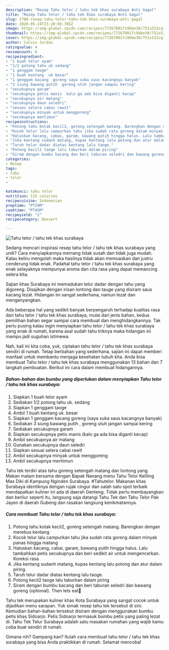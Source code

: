 ```yaml
---
description: "Resep Tahu telor / tahu tek khas surabaya Anti Gagal"
title: "Resep Tahu telor / tahu tek khas surabaya Anti Gagal"
slug: 1708-resep-tahu-telor-tahu-tek-khas-surabaya-anti-gagal
date: 2020-05-24T23:20:03.785Z
image: https://img-global.cpcdn.com/recipes/772670017c9bbe30/751x532cq70/tahu-telor-tahu-tek-khas-surabaya-foto-resep-utama.jpg
thumbnail: https://img-global.cpcdn.com/recipes/772670017c9bbe30/751x532cq70/tahu-telor-tahu-tek-khas-surabaya-foto-resep-utama.jpg
cover: https://img-global.cpcdn.com/recipes/772670017c9bbe30/751x532cq70/tahu-telor-tahu-tek-khas-surabaya-foto-resep-utama.jpg
author: Calvin Jordan
ratingvalue: 4
reviewcount: 6
recipeingredient:
- "1 buah telor ayam"
- "1/2 potong tahu uk sedang"
- "1 genggam taoge"
- "1 buah kentang  uk besar"
- "1 genggam kacang  goreng saya suka saus kacangnya banyak"
- "3 siung bawang putih  goreng utuh jangan sampai kering"
- "secukupnya garam"
- "secukupnya petis manis  kalo ga ada bisa diganti kecap"
- "secukupnya air matang"
- "secukupnya daun seledri"
- "sesuai selera cabai rawit"
- "secukupnya minyak untuk menggoreng"
- "secukupnya mentimun"
recipeinstructions:
- "Potong tahu kotak kecil2, goreng setengah matang. Barengkan dengan merebus kentang"
- "Kocok telur lalu campurkan tahu jika sudah rata goreng dalam minyak panas hingga matang"
- "Haluskan kacang, cabai, garam, bawang putih hingga halus. Lalu tambahkan petis secukupnya dan beri sedikit air untuk mengencerkan. Koreksi rasa"
- "Jika kentang sudanh matang, kupas kentang lalu potong dan atur dalam piring."
- "Taruh telur dadar diatas kentang lalu taoge."
- "Potong kecil2 taoge lalu taburkan dalam piring"
- "Siram dengan bumbu kacang dan beri taburan seledri dan bawang goreng (optional). Then lets eat💪"
categories:
- Resep
tags:
- tahu
- telor
- 

katakunci: tahu telor  
nutrition: 115 calories
recipecuisine: Indonesian
preptime: "PT29M"
cooktime: "PT45M"
recipeyield: "2"
recipecategory: Dessert

---
```



![Tahu telor / tahu tek khas surabaya](https://img-global.cpcdn.com/recipes/772670017c9bbe30/751x532cq70/tahu-telor-tahu-tek-khas-surabaya-foto-resep-utama.jpg)

Sedang mencari inspirasi resep tahu telor / tahu tek khas surabaya yang unik? Cara menyiapkannya memang tidak susah dan tidak juga mudah. Kalau keliru mengolah maka hasilnya tidak akan memuaskan dan justru cenderung tidak enak. Padahal tahu telor / tahu tek khas surabaya yang enak selayaknya mempunyai aroma dan cita rasa yang dapat memancing selera kita.

Sajian khas Surabaya ini memadukan telur dadar dengan tahu yang digoreng. Disajikan dengan irisan lontong dan tauge yang disiram saus kacang lezat. Hidangan ini sangat sederhana, namun lezat dan mengenyangkan.

Ada beberapa hal yang sedikit banyak berpengaruh terhadap kualitas rasa dari tahu telor / tahu tek khas surabaya, mulai dari jenis bahan, kedua pemilihan bahan segar sampai cara membuat dan menghidangkannya. Tak perlu pusing kalau ingin menyiapkan tahu telor / tahu tek khas surabaya yang enak di rumah, karena asal sudah tahu triknya maka hidangan ini mampu jadi suguhan istimewa.


Nah, kali ini kita coba, yuk, ciptakan tahu telor / tahu tek khas surabaya sendiri di rumah. Tetap berbahan yang sederhana, sajian ini dapat memberi manfaat untuk membantu menjaga kesehatan tubuh kita. Anda bisa membuat Tahu telor / tahu tek khas surabaya menggunakan 13 bahan dan 7 langkah pembuatan. Berikut ini cara dalam membuat hidangannya.

<!--inarticleads1-->

##### Bahan-bahan dan bumbu yang diperlukan dalam menyiapkan Tahu telor / tahu tek khas surabaya:

1. Siapkan 1 buah telor ayam
1. Sediakan 1/2 potong tahu uk. sedang
1. Siapkan 1 genggam taoge
1. Ambil 1 buah kentang  uk. besar
1. Siapkan 1 genggam kacang  goreng (saya suka saus kacangnya banyak)
1. Sediakan 3 siung bawang putih , goreng utuh jangan sampai kering
1. Sediakan secukupnya garam
1. Siapkan secukupnya petis manis  (kalo ga ada bisa diganti kecap)
1. Ambil secukupnya air matang
1. Gunakan secukupnya daun seledri
1. Siapkan sesuai selera cabai rawit
1. Ambil secukupnya minyak untuk menggoreng
1. Ambil secukupnya mentimun


Tahu tek terdiri atas tahu goreng setengah matang dan lontong yang. Makan malam bersama dengan Bapak Nanang menu Tahu Telor Keliling Mas Diki di Kampung Nginden Surabaya. #Tahutelor. Makanan khas Surabaya identiknya dengan rujak cingur dan salah satu spot terbaik mendapatkan kuliner ini ada di daerah Genteng. Tidak perlu membayangkan dan berliur seperti itu, langsung saja datangi Tahu Tek dan Tahu Telor Pak Jayen di daerah Gubeng dan rasakan langsung kenikmatannya. 

<!--inarticleads2-->

##### Cara membuat Tahu telor / tahu tek khas surabaya:

1. Potong tahu kotak kecil2, goreng setengah matang. Barengkan dengan merebus kentang
1. Kocok telur lalu campurkan tahu jika sudah rata goreng dalam minyak panas hingga matang
1. Haluskan kacang, cabai, garam, bawang putih hingga halus. Lalu tambahkan petis secukupnya dan beri sedikit air untuk mengencerkan. Koreksi rasa
1. Jika kentang sudanh matang, kupas kentang lalu potong dan atur dalam piring.
1. Taruh telur dadar diatas kentang lalu taoge.
1. Potong kecil2 taoge lalu taburkan dalam piring
1. Siram dengan bumbu kacang dan beri taburan seledri dan bawang goreng (optional). Then lets eat💪


Tahu tek merupakan kuliner khas Kota Surabaya yang sangat cocok untuk dijadikan menu sarapan. Yuk simak resep tahu tek tersebut di sini. Kemudian bahan-bahan tersebut disiram dengan menggunakan bumbu petis khas Sidoarjo. Petis Sidoarjo termasuk bumbu petis yang paling lezat di. Tahu Tek Telur Surabaya adalah satu masakan rumahan yang wajib kamu coba buat sendiri di rumah. 

Gimana nih? Gampang kan? Itulah cara membuat tahu telor / tahu tek khas surabaya yang bisa Anda praktikkan di rumah. Selamat mencoba!
